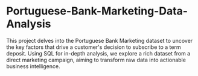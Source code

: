 # Portuguese-Bank-Marketing-Data-Analysis
 This project delves into the Portuguese Bank Marketing dataset to uncover the key factors that drive a customer's decision to subscribe to a term deposit. Using SQL for in-depth analysis, we explore a rich dataset from a direct marketing campaign, aiming to transform raw data into actionable business intelligence.
